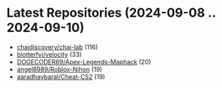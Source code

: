 # Latest Repositories (2024-09-08 .. 2024-09-10)

- [chaidiscovery/chai-lab](https://github.com/chaidiscovery/chai-lab) (116)
- [blotterfyi/velocity](https://github.com/blotterfyi/velocity) (33)
- [DOGECODER69/Apex-Legends-Maphack](https://github.com/DOGECODER69/Apex-Legends-Maphack) (20)
- [angel8989/Roblox-Nihon](https://github.com/angel8989/Roblox-Nihon) (19)
- [aaradhaybaral/Cheat-CS2](https://github.com/aaradhaybaral/Cheat-CS2) (19)

